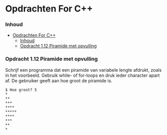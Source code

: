 # Opdrachten For C++[](title-id)

### Inhoud[](toc-id)
- [Opdrachten For C++](#opdrachten-for-c)
    - [Inhoud](#inhoud)
    - [Opdracht 1.12 Piramide met opvulling](#opdracht-112-piramide-met-opvulling)

### Opdracht 1.12 Piramide met opvulling

Schrijf een programma dat een piramide van variabele lengte afdrukt, zoals in het voorbeeld.
Gebruik while- of for-loops en druk ieder character apart af. De gebruiker geeft aan hoe groot de piramide is.

```console
$ Hoe groot? 5
*
**
***
****
*****
****
***
**
*
```